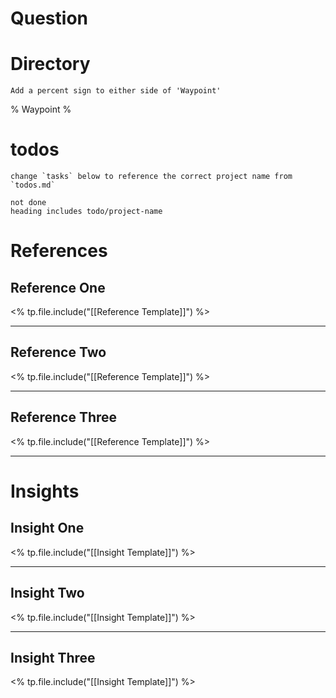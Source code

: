 # Question

# Directory
```ad-warning
Add a percent sign to either side of 'Waypoint'
```

% Waypoint %


# todos
```ad-warning
change `tasks` below to reference the correct project name from `todos.md`
```

```tasks
not done
heading includes todo/project-name
```

# References

## Reference One

<% tp.file.include("[[Reference Template]]") %>

---
## Reference Two

<% tp.file.include("[[Reference Template]]") %>

---
## Reference Three

<% tp.file.include("[[Reference Template]]") %>

---
# Insights

## Insight One

<% tp.file.include("[[Insight Template]]") %>

---
## Insight Two

<% tp.file.include("[[Insight Template]]") %>

---
## Insight Three

<% tp.file.include("[[Insight Template]]") %>